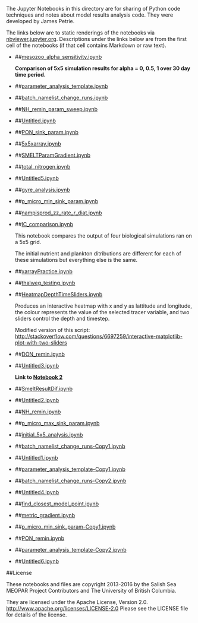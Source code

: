 The Jupyter Notebooks in this directory are for sharing of Python code
techniques and notes about model results analysis code.
They were developed by James Petrie.

The links below are to static renderings of the notebooks via
[nbviewer.jupyter.org](http://nbviewer.jupyter.org/).
Descriptions under the links below are from the first cell of the notebooks
(if that cell contains Markdown or raw text).

* ##[mesozoo_alpha_sensitivity.ipynb](http://nbviewer.jupyter.org/urls/bitbucket.org/salishsea/analysis-james/raw/tip/notebooks/mesozoo_alpha_sensitivity.ipynb)  
    
    **Comparison of 5x5 simulation results for alpha = 0, 0.5, 1 over 30 day time period.**  

* ##[parameter_analysis_template.ipynb](http://nbviewer.jupyter.org/urls/bitbucket.org/salishsea/analysis-james/raw/tip/notebooks/parameter_analysis_template.ipynb)  
    
* ##[batch_namelist_change_runs.ipynb](http://nbviewer.jupyter.org/urls/bitbucket.org/salishsea/analysis-james/raw/tip/notebooks/batch_namelist_change_runs.ipynb)  
    
* ##[NH_remin_param_sweep.ipynb](http://nbviewer.jupyter.org/urls/bitbucket.org/salishsea/analysis-james/raw/tip/notebooks/NH_remin_param_sweep.ipynb)  
    
* ##[Untitled.ipynb](http://nbviewer.jupyter.org/urls/bitbucket.org/salishsea/analysis-james/raw/tip/notebooks/Untitled.ipynb)  
    
* ##[PON_sink_param.ipynb](http://nbviewer.jupyter.org/urls/bitbucket.org/salishsea/analysis-james/raw/tip/notebooks/PON_sink_param.ipynb)  
    
* ##[5x5xarray.ipynb](http://nbviewer.jupyter.org/urls/bitbucket.org/salishsea/analysis-james/raw/tip/notebooks/5x5xarray.ipynb)  
    
* ##[SMELTParamGradient.ipynb](http://nbviewer.jupyter.org/urls/bitbucket.org/salishsea/analysis-james/raw/tip/notebooks/SMELTParamGradient.ipynb)  
    
* ##[total_nitrogen.ipynb](http://nbviewer.jupyter.org/urls/bitbucket.org/salishsea/analysis-james/raw/tip/notebooks/total_nitrogen.ipynb)  
    
* ##[Untitled5.ipynb](http://nbviewer.jupyter.org/urls/bitbucket.org/salishsea/analysis-james/raw/tip/notebooks/Untitled5.ipynb)  
    
* ##[gyre_analysis.ipynb](http://nbviewer.jupyter.org/urls/bitbucket.org/salishsea/analysis-james/raw/tip/notebooks/gyre_analysis.ipynb)  
    
* ##[p_micro_min_sink_param.ipynb](http://nbviewer.jupyter.org/urls/bitbucket.org/salishsea/analysis-james/raw/tip/notebooks/p_micro_min_sink_param.ipynb)  
    
* ##[nampisprod_zz_rate_r_diat.ipynb](http://nbviewer.jupyter.org/urls/bitbucket.org/salishsea/analysis-james/raw/tip/notebooks/nampisprod_zz_rate_r_diat.ipynb)  
    
* ##[IC_comparison.ipynb](http://nbviewer.jupyter.org/urls/bitbucket.org/salishsea/analysis-james/raw/tip/notebooks/IC_comparison.ipynb)  
    
    This notebook compares the output of four biological simulations ran on a 5x5 grid.  
      
    The initial nutrient and plankton ditributions are different for each of these simulations but everything else is the same.  

* ##[xarrayPractice.ipynb](http://nbviewer.jupyter.org/urls/bitbucket.org/salishsea/analysis-james/raw/tip/notebooks/xarrayPractice.ipynb)  
    
* ##[thalweg_testing.ipynb](http://nbviewer.jupyter.org/urls/bitbucket.org/salishsea/analysis-james/raw/tip/notebooks/thalweg_testing.ipynb)  
    
* ##[HeatmapDepthTimeSliders.ipynb](http://nbviewer.jupyter.org/urls/bitbucket.org/salishsea/analysis-james/raw/tip/notebooks/HeatmapDepthTimeSliders.ipynb)  
    
    Produces an interactive heatmap with x and y as lattitude and longitude, the colour represents the value of the selected tracer variable, and two sliders control the depth and timestep.  
      
    Modified version of this script:  
    http://stackoverflow.com/questions/6697259/interactive-matplotlib-plot-with-two-sliders  

* ##[DON_remin.ipynb](http://nbviewer.jupyter.org/urls/bitbucket.org/salishsea/analysis-james/raw/tip/notebooks/DON_remin.ipynb)  
    
* ##[Untitled3.ipynb](http://nbviewer.jupyter.org/urls/bitbucket.org/salishsea/analysis-james/raw/tip/notebooks/Untitled3.ipynb)  
    
    **Link to [Notebook 2](NH_remin.ipynb)**  

* ##[SmeltResultDif.ipynb](http://nbviewer.jupyter.org/urls/bitbucket.org/salishsea/analysis-james/raw/tip/notebooks/SmeltResultDif.ipynb)  
    
* ##[Untitled2.ipynb](http://nbviewer.jupyter.org/urls/bitbucket.org/salishsea/analysis-james/raw/tip/notebooks/Untitled2.ipynb)  
    
* ##[NH_remin.ipynb](http://nbviewer.jupyter.org/urls/bitbucket.org/salishsea/analysis-james/raw/tip/notebooks/NH_remin.ipynb)  
    
* ##[p_micro_max_sink_param.ipynb](http://nbviewer.jupyter.org/urls/bitbucket.org/salishsea/analysis-james/raw/tip/notebooks/p_micro_max_sink_param.ipynb)  
    
* ##[initial_5x5_analysis.ipynb](http://nbviewer.jupyter.org/urls/bitbucket.org/salishsea/analysis-james/raw/tip/notebooks/initial_5x5_analysis.ipynb)  
    
* ##[batch_namelist_change_runs-Copy1.ipynb](http://nbviewer.jupyter.org/urls/bitbucket.org/salishsea/analysis-james/raw/tip/notebooks/batch_namelist_change_runs-Copy1.ipynb)  
    
* ##[Untitled1.ipynb](http://nbviewer.jupyter.org/urls/bitbucket.org/salishsea/analysis-james/raw/tip/notebooks/Untitled1.ipynb)  
    
* ##[parameter_analysis_template-Copy1.ipynb](http://nbviewer.jupyter.org/urls/bitbucket.org/salishsea/analysis-james/raw/tip/notebooks/parameter_analysis_template-Copy1.ipynb)  
    
* ##[batch_namelist_change_runs-Copy2.ipynb](http://nbviewer.jupyter.org/urls/bitbucket.org/salishsea/analysis-james/raw/tip/notebooks/batch_namelist_change_runs-Copy2.ipynb)  
    
* ##[Untitled4.ipynb](http://nbviewer.jupyter.org/urls/bitbucket.org/salishsea/analysis-james/raw/tip/notebooks/Untitled4.ipynb)  
    
* ##[find_closest_model_point.ipynb](http://nbviewer.jupyter.org/urls/bitbucket.org/salishsea/analysis-james/raw/tip/notebooks/find_closest_model_point.ipynb)  
    
* ##[metric_gradient.ipynb](http://nbviewer.jupyter.org/urls/bitbucket.org/salishsea/analysis-james/raw/tip/notebooks/metric_gradient.ipynb)  
    
* ##[p_micro_min_sink_param-Copy1.ipynb](http://nbviewer.jupyter.org/urls/bitbucket.org/salishsea/analysis-james/raw/tip/notebooks/p_micro_min_sink_param-Copy1.ipynb)  
    
* ##[PON_remin.ipynb](http://nbviewer.jupyter.org/urls/bitbucket.org/salishsea/analysis-james/raw/tip/notebooks/PON_remin.ipynb)  
    
* ##[parameter_analysis_template-Copy2.ipynb](http://nbviewer.jupyter.org/urls/bitbucket.org/salishsea/analysis-james/raw/tip/notebooks/parameter_analysis_template-Copy2.ipynb)  
    
* ##[Untitled6.ipynb](http://nbviewer.jupyter.org/urls/bitbucket.org/salishsea/analysis-james/raw/tip/notebooks/Untitled6.ipynb)  
    

##License

These notebooks and files are copyright 2013-2016
by the Salish Sea MEOPAR Project Contributors
and The University of British Columbia.

They are licensed under the Apache License, Version 2.0.
http://www.apache.org/licenses/LICENSE-2.0
Please see the LICENSE file for details of the license.
